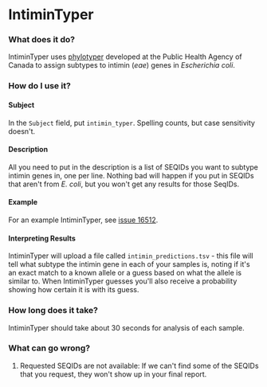 # IntiminTyper

### What does it do?

IntiminTyper uses [phylotyper](https://github.com/superphy/insilico-subtyping) developed at the Public Health Agency of Canada to assign subtypes to intimin (*eae*) 
genes in *Escherichia coli*.

### How do I use it?

#### Subject

In the `Subject` field, put `intimin_typer`. Spelling counts, but case sensitivity doesn't.

#### Description

All you need to put in the description is a list of SEQIDs you want to subtype intimin genes in, one per line.
Nothing bad will happen if you put in SEQIDs that aren't from *E. coli*, but you won't get any results for those
SeqIDs.

#### Example

For an example IntiminTyper, see [issue 16512](https://redmine.biodiversity.agr.gc.ca/issues/16512).

#### Interpreting Results

IntiminTyper will upload a file called `intimin_predictions.tsv` - this file will tell what subtype the intimin gene in 
each of your samples is, noting if it's an exact match to a known allele or a guess based on what the allele is similar 
to. When IntiminTyper guesses you'll also receive a probability showing how certain it is with its guess.

### How long does it take?

IntiminTyper should take about 30 seconds for analysis of each sample.

### What can go wrong?

1) Requested SEQIDs are not available: If we can't find some of the SEQIDs that you request, they won't show up in your
final report.


